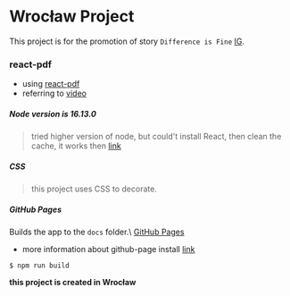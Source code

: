 # Wrocław Project

This project is for the promotion of story `Difference is Fine` [IG](https://www.instagram.com/differenceisfine/).

### react-pdf

* using [react-pdf](https://react-pdf.org/) 
* referring to [video](https://www.youtube.com/watch?v=0FRyKY_PMLE)

##### Node version is 16.13.0

> tried higher version of node, but could't install React, then clean the cache, it works then [link](https://reactgo.com/npm-clear-cache/)

##### CSS

> this project uses CSS to decorate.

##### GitHub Pages


Builds the app to the `docs` folder.\ [GitHub Pages](https://conrading.github.io/wroclaw-project/) 

* more information about github-page install [link](https://www.pluralsight.com/guides/deploying-github-pages-with-create-react-app)

```
$ npm run build
```
**this project is created in Wrocław**

